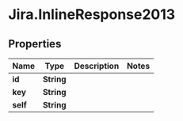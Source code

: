 # Jira.InlineResponse2013

## Properties

Name | Type | Description | Notes
------------ | ------------- | ------------- | -------------
**id** | **String** |  | 
**key** | **String** |  | 
**self** | **String** |  | 


